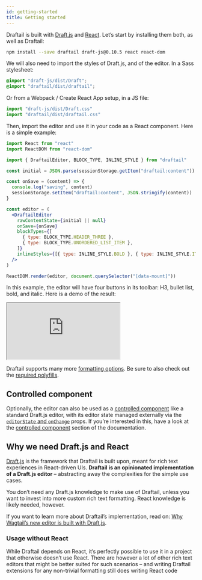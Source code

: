 ```yaml
---
id: getting-started
title: Getting started
---
```


Draftail is built with [Draft.js](https://draftjs.org/) and [React](https://reactjs.org/). Let’s start by installing them both, as well as Draftail:

```sh
npm install --save draftail draft-js@0.10.5 react react-dom
```

We will also need to import the styles of Draft.js, and of the editor. In a Sass stylesheet:

```scss
@import "draft-js/dist/Draft";
@import "draftail/dist/draftail";
```

Or from a Webpack / Create React App setup, in a JS file:

```js
import "draft-js/dist/Draft.css"
import "draftail/dist/draftail.css"
```

Then, import the editor and use it in your code as a React component. Here is a simple example:

```jsx
import React from "react"
import ReactDOM from "react-dom"

import { DraftailEditor, BLOCK_TYPE, INLINE_STYLE } from "draftail"

const initial = JSON.parse(sessionStorage.getItem("draftail:content"))

const onSave = (content) => {
  console.log("saving", content)
  sessionStorage.setItem("draftail:content", JSON.stringify(content))
}

const editor = (
  <DraftailEditor
    rawContentState={initial || null}
    onSave={onSave}
    blockTypes={[
      { type: BLOCK_TYPE.HEADER_THREE },
      { type: BLOCK_TYPE.UNORDERED_LIST_ITEM },
    ]}
    inlineStyles={[{ type: INLINE_STYLE.BOLD }, { type: INLINE_STYLE.ITALIC }]}
  />
)

ReactDOM.render(editor, document.querySelector("[data-mount]"))
```

In this example, the editor will have four buttons in its toolbar: H3, bullet list, bold, and italic. Here is a demo of the result:

<iframe src="https://demo.draftail.org/storybook/iframe.html?id=draftail--simple" class="iframe iframe--docs-200"></iframe>

Draftail supports many more [formatting options](FormattingOptions.md). Be sure to also check out the [required polyfills](BrowserSupport.md).

## Controlled component

Optionally, the editor can also be used as a [controlled component](https://reactjs.org/docs/forms.html#controlled-components) like a standard Draft.js editor, with its editor state managed externally via the [`editorState` and `onChange`](API.md#editorstate-and-onchange) props. If you’re interested in this, have a look at the [controlled component](ControlledComponent.md) section of the documentation.

## Why we need Draft.js and React

[Draft.js](https://draftjs.org/) is the framework that Draftail is built upon, meant for rich text experiences in React-driven UIs. **Draftail is an opinionated implementation of a Draft.js editor** – abstracting away the complexities for the simple use cases.

You don’t need any Draft.js knowledge to make use of Draftail, unless you want to invest into more custom rich text formatting. React knowledge is likely needed, however.

If you want to learn more about Draftail’s implementation, read on: [Why Wagtail’s new editor is built with Draft.js](/blog/2018/03/05/why-wagtail-new-editor-is-built-with-draft-js).

### Usage without React

While Draftail depends on React, it’s perfectly possible to use it in a project that otherwise doesn’t use React. There are however a lot of other rich text editors that might be better suited for such scenarios – and writing Draftail extensions for any non-trivial formatting still does writing React code
